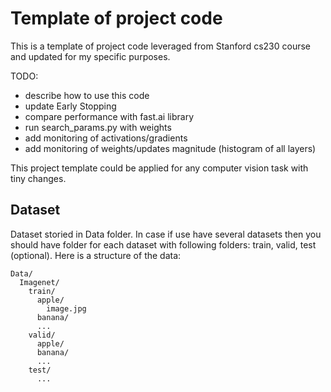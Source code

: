# Template of project code
This is a template of project code leveraged from Stanford cs230 course and updated for my specific purposes.

TODO:
- describe how to use this code
- update Early Stopping
- compare performance with fast.ai library
- run search_params.py with weights
- add monitoring of activations/gradients
- add monitoring of weights/updates magnitude (histogram of all layers)

This project template could be applied for any computer vision task with tiny changes.

## Dataset
Dataset storied in Data folder. In case if use have several datasets then you should have folder for each dataset with following folders: train, valid, test (optional). Here is a structure of the data:
```
Data/
  Imagenet/
    train/
      apple/
        image.jpg
      banana/
      ...
    valid/
      apple/
      banana/
      ...
    test/
      ...
```
